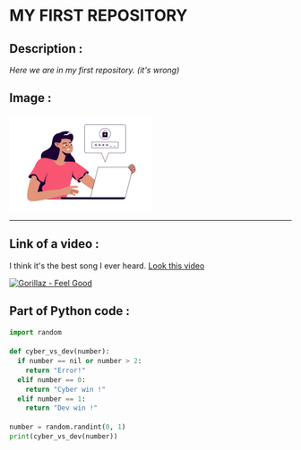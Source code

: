 # **MY FIRST REPOSITORY**

## **Description :**

*Here we are in my first repository. (it's wrong)*

## **Image :**
![Madame qui sécurise ses mots de passe](./assets//password_security.png)

___

## **Link of a video :**

I think it's the best song I ever heard.
[Look this video](https://www.youtube.com/watch?v=HyHNuVaZJ-k)

[![Gorillaz - Feel Good](http://img.youtube.com/vi/HyHNuVaZJ-k/0.jpg)](http://www.youtube.com/watch?v=HyHNuVaZJ-k)

## **Part of Python code :**

```python
import random

def cyber_vs_dev(number):
  if number == nil or number > 2:
    return "Error!"
  elif number == 0:
    return "Cyber win !"
  elif number == 1:
    return "Dev win !"

number = random.randint(0, 1)
print(cyber_vs_dev(number))
```
